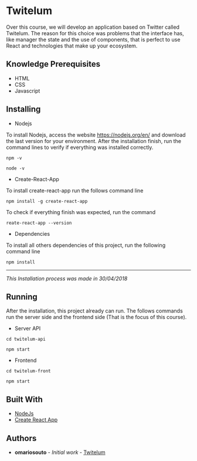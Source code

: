# Twitelum

Over this course, we will develop an application based on Twitter called Twitelum. The reason for this choice was problems that the interface has, like manager the state and the use of components, that is perfect to use React and technologies that make up your ecosystem.


## Knowledge Prerequisites

- HTML
- CSS
- Javascript


## Installing

- Nodejs

To install Nodejs, access the website https://nodejs.org/en/ and download the last version for your environment.
After the installation finish, run the command lines to verify if everything was installed correctly.

```
npm -v
```

```
node -v
```

- Create-React-App

To install create-react-app run the follows command line

```
npm install -g create-react-app
```

To check if everything finish was expected, run the command

```
reate-react-app --version
```
- Dependencies

To install all others dependencies of this project, run the following command line
```
npm install
```


---------------------

_This Installation process was made in 30/04/2018_


## Running

After the installation, this project already can run.
The follows commands run the server side and the frontend side (That is the focus of this course).

- Server API
```
cd twitelum-api
```
```
npm start
```

- Frontend
```
cd twitelum-front
```
```
npm start
```

## Built With

* [NodeJs](https://github.com/nodejs)
* [Create React App](https://github.com/facebook/create-react-app)


## Authors

* **omariosouto** - *Initial work* - [Twitelum](https://github.com/omariosouto/twitelum-modelo)
